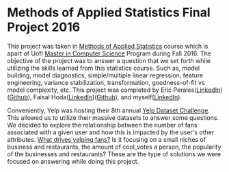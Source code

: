 # Methods of Applied Statistics Final Project 2016

This project was taken in [Methods of Applied Statistics](https://www.coursera.org/learn/stat-420/) course which is apart of UofI [Master in Computer Science](https://cs.illinois.edu/academics/graduate/professional-mcs-program/mcs-data-science-track) Program during Fall 2016. The objective of the project was to answer a question that we set forth while utilizing the skills learned from this statistics course. Such as, model building, model diagnostics, simple/multiple linear regression, feature engineering, variance stabilization, transformation, goodness-of-fit vs model complexity, etc. This project was completed by Eric Perales([LinkedIn](https://www.linkedin.com/in/omarterp/))([Github](https://github.com/omarterp/)), Faisal Hoda([LinkedIn](https://www.linkedin.com/in/faisalhoda/))([Github](https://github.com/fhoda)), and myself([LinkedIn](https://www.linkedin.com/in/christiantucker1)). 

Conveniently, Yelp was hosting their 8th annual [Yelp Dataset Challenge](https://www.yelp.com/dataset_challenge). This allowed us to utilize their massive datasets to answer some questions. We decided to explore the relationship between the number of fans associated with a given user and how this is impacted by the user's other attributes. [What drives yelping fans?](https://tucker459.github.io/appliedstats-finalproj2016/) Is it focusing on a small niches of business and restaurants, the amount of cool_votes a person, the popularity of the businesses and restaurants? These are the type of solutions we were focused on answering while doing this project. 
